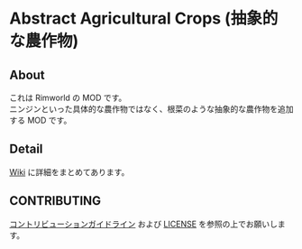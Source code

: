 # Abstract Agricultural Crops (抽象的な農作物)

## About

これは Rimworld の MOD です。  
ニンジンといった具体的な農作物ではなく、根菜のような抽象的な農作物を追加する MOD です。

## Detail

[Wiki](https://github.com/piet-rian/AbstractAgriculturalCrops/wiki) に詳細をまとめてあります。

## CONTRIBUTING

[コントリビューションガイドライン](docs/CONTRIBUTING.md) および
[LICENSE](LICENSE) を参照の上でお願いします。
